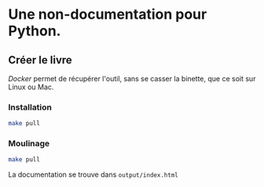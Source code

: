 # Une non-documentation pour Python.

## Créer le livre

*Docker* permet de récupérer l'outil, sans se casser la binette, que ce soit sur Linux ou Mac.

### Installation

```bash
make pull
```

### Moulinage

```bash
make pull
```

La documentation se trouve dans `output/index.html`
